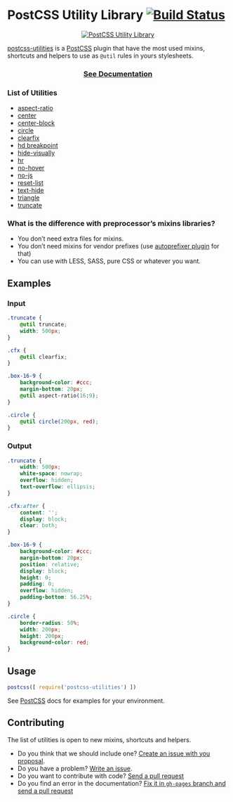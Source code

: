 # PostCSS Utility Library [![Build Status][ci-img]][ci]

<p align="center">
    <a href="http://ismamz.github.io/postcss-utilities">
        <img src="https://github.com/ismamz/postcss-utilities/blob/master/media/logo.png" alt="PostCSS Utility Library">
    </a>
</p>

[PostCSS]: https://github.com/postcss/postcss
[ci-img]:  https://travis-ci.org/ismamz/postcss-utilities.svg
[ci]:      https://travis-ci.org/ismamz/postcss-utilities

[postcss-utilities](http://github.io/ismamz/postcss-utilities) is a [PostCSS] plugin that have the most used mixins, shortcuts and helpers to use as `@util` rules in yours stylesheets.

<h3 align="center"><a href="http://ismamz.github.io/postcss-utilities">See Documentation</a></h3>

### List of Utilities

- [aspect-ratio](http://ismamz.github.io/postcss-utilities/docs#aspect-ratio)
- [center](http://ismamz.github.io/postcss-utilities/docs#center)
- [center-block](http://ismamz.github.io/postcss-utilities/docs#center-block)
- [circle](http://ismamz.github.io/postcss-utilities/docs#circle)
- [clearfix](http://ismamz.github.io/postcss-utilities/docs#clear-fix)
- [hd breakpoint](http://ismamz.github.io/postcss-utilities/docs#hd-breakpoint)
- [hide-visually](http://ismamz.github.io/postcss-utilities/docs#hide-visually)
- [hr](http://ismamz.github.io/postcss-utilities/docs#horizontal-rule)
- [no-hover](http://ismamz.github.io/postcss-utilities/docs#no-hover)
- [no-js](http://ismamz.github.io/postcss-utilities/docs#no-js)
- [reset-list](http://ismamz.github.io/postcss-utilities/docs#reset-list)
- [text-hide](http://ismamz.github.io/postcss-utilities/docs#text-hide)
- [triangle](http://ismamz.github.io/postcss-utilities/docs#triangle)
- [truncate](http://ismamz.github.io/postcss-utilities/docs#truncate)

### What is the difference with preprocessor’s mixins libraries?

- You don’t need extra files for mixins.
- You don’t need mixins for vendor prefixes (use [autoprefixer plugin](https://github.com/postcss/autoprefixer) for that)
- You can use with LESS, SASS, pure CSS or whatever you want.

## Examples

### Input
```css
.truncate {
    @util truncate;
    width: 500px;
}

.cfx {
    @util clearfix;
}

.box-16-9 {
    background-color: #ccc;
    margin-bottom: 20px;
    @util aspect-ratio(16:9);
}

.circle {
    @util circle(200px, red);
}
```

### Output
```css
.truncate {
    width: 500px;
    white-space: nowrap;
    overflow: hidden;
    text-overflow: ellipsis;
}

.cfx:after {
    content: '';
    display: block;
    clear: both;
}

.box-16-9 {
    background-color: #ccc;
    margin-bottom: 20px;
    position: relative;
    display: block;
    height: 0;
    padding: 0;
    overflow: hidden;
    padding-bottom: 56.25%;
}

.circle {
    border-radius: 50%;
    width: 200px;
    height: 200px;
    background-color: red;
}
```

## Usage

```js
postcss([ require('postcss-utilities') ])
```

See [PostCSS] docs for examples for your environment.

## Contributing

The list of utilities is open to new mixins, shortcuts and helpers.
- Do you think that we should include one? [Create an issue with you proposal](https://github.com/ismamz/postcss-utilities/issues/new).
- Do you have a problem? [Write an issue](https://github.com/ismamz/postcss-utilities/issues/new).
- Do you want to contribute with code? [Send a pull request](https://github.com/ismamz/postcss-utilities/pull/new/master)
- Do you find an error in the documentation? [Fix it in `gh-pages` branch and send a pull request](https://github.com/ismamz/postcss-utilities/tree/gh-pages)

